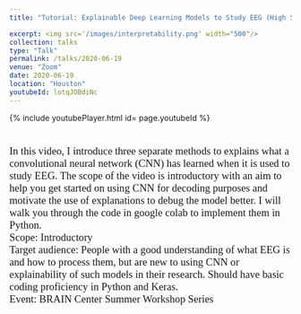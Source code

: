 ```yaml
---
title: "Tutorial: Explainable Deep Learning Models to Study EEG (High School - UG, Introductory Level)"

excerpt: <img src='/images/interpretability.png' width="500"/>
collection: talks
type: "Talk"
permalink: /talks/2020-06-19
venue: "Zoom"
date: 2020-06-19
location: "Houston"
youtubeId: lotqJOBdiNc 
---
```


{% include youtubePlayer.html id= page.youtubeId %}
<p style="font-family: Garamond; font-size:14pt; font-style:normal">

<br>
In this video, I introduce three separate methods to explains what a convolutional neural network (CNN) has learned when it is used to study EEG. The scope of the video is introductory with an aim to help you get started on using CNN for decoding purposes and motivate the use of explanations to debug the model better. I will walk you through the code in google colab to implement them in Python. 


<br>
Scope: Introductory<br>
Target audience: People with a good understanding of what EEG is and how to process them, but are new to using CNN or explainability of such models in their research. Should have basic coding proficiency in Python and Keras.
<br>
Event: BRAIN Center Summer Workshop Series
</p>
